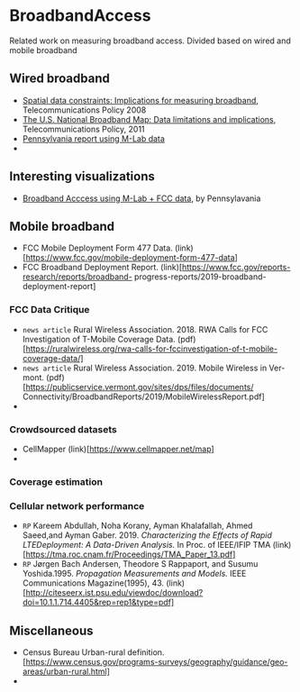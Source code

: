 # BroadbandAccess
Related work on measuring broadband access. Divided based on wired and mobile broadband


## Wired broadband
- [Spatial data constraints: Implications for measuring broadband](https://www.sciencedirect.com/science/article/pii/S0308596108000438), Telecommunications Policy 2008
- [The U.S. National Broadband Map: Data limitations and implications](), Telecommunications Policy, 2011
- [Pennsylvania report using M-Lab data](https://www.rural.palegislature.us/broadband/Broadband_Availability_and_Access_in_Rural_Pennsylvania_2019_Report.pdf)
- 

## Interesting visualizations
- [Broadband Acccess using M-Lab + FCC data](https://opentechinstitute.github.io/UnitedStatesofBroadband), by Pennsylavania

## Mobile broadband
- FCC Mobile Deployment Form 477 Data. (link)[https://www.fcc.gov/mobile-deployment-form-477-data]
- FCC Broadband Deployment Report.  (link)[https://www.fcc.gov/reports-research/reports/broadband- progress-reports/2019-broadband-deployment-report]




### FCC Data Critique
- `news article` Rural Wireless Association. 2018. RWA Calls for FCC Investigation of
T-Mobile Coverage Data. (pdf)[https://ruralwireless.org/rwa-calls-for-fccinvestigation-of-t-mobile-coverage-data/]
- `news article` Rural Wireless Association. 2019. Mobile Wireless in Ver- mont. (pdf)[https://publicservice.vermont.gov/sites/dps/files/documents/ Connectivity/BroadbandReports/2019/MobileWirelessReport.pdf]
- 
### Crowdsourced datasets
- CellMapper (link)[https://www.cellmapper.net/map]
- 

### Coverage estimation


### Cellular network performance 
- `RP` Kareem Abdullah, Noha Korany, Ayman Khalafallah, Ahmed Saeed,and Ayman Gaber. 2019.  _Characterizing the Effects of Rapid LTEDeployment: A Data-Driven Analysis._ In Proc. of IEEE/IFIP TMA (link)[https://tma.roc.cnam.fr/Proceedings/TMA_Paper_13.pdf]
- `RP` Jørgen Bach Andersen, Theodore S Rappaport, and Susumu Yoshida.1995. _Propagation Measurements and Models._ IEEE Communications Magazine(1995), 43. (link)[http://citeseerx.ist.psu.edu/viewdoc/download?doi=10.1.1.714.4405&rep=rep1&type=pdf]

## Miscellaneous
- Census Bureau Urban-rural definition. [https://www.census.gov/programs-surveys/geography/guidance/geo-areas/urban-rural.html]
- 
